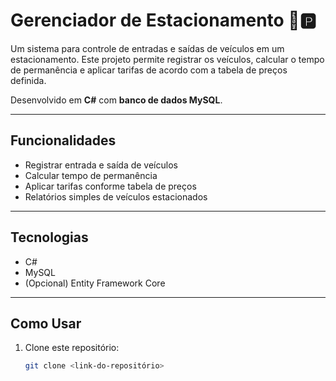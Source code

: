 # Gerenciador de Estacionamento 🚗🅿️

Um sistema para controle de entradas e saídas de veículos em um estacionamento. Este projeto permite registrar os veículos, calcular o tempo de permanência e aplicar tarifas de acordo com a tabela de preços definida.

Desenvolvido em **C#** com **banco de dados MySQL**.

---

## Funcionalidades

- Registrar entrada e saída de veículos
- Calcular tempo de permanência
- Aplicar tarifas conforme tabela de preços
- Relatórios simples de veículos estacionados

---

## Tecnologias

- C#
- MySQL
- (Opcional) Entity Framework Core

---

## Como Usar

1. Clone este repositório:
   ```bash
   git clone <link-do-repositório>

